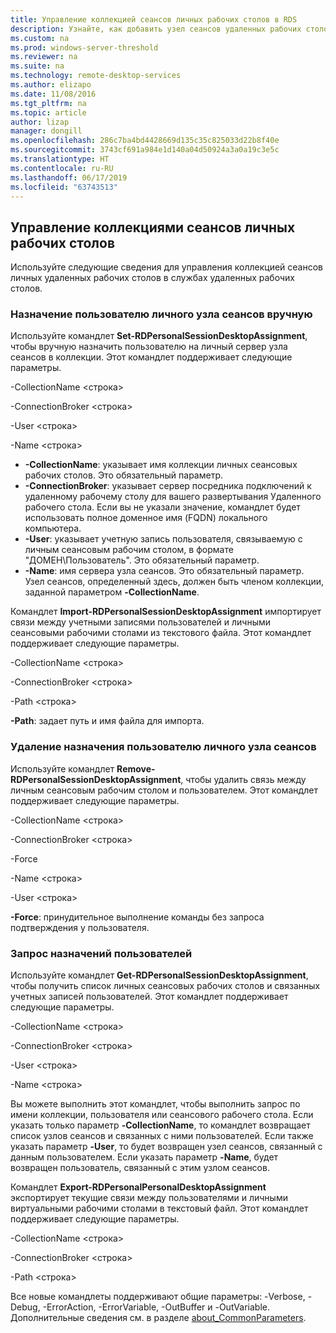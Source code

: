 ```yaml
---
title: Управление коллекцией сеансов личных рабочих столов в RDS
description: Узнайте, как добавить узел сеансов удаленных рабочих столов (RDSH) и удаленные приложения RemoteApp в развертывание RDS.
ms.custom: na
ms.prod: windows-server-threshold
ms.reviewer: na
ms.suite: na
ms.technology: remote-desktop-services
ms.author: elizapo
ms.date: 11/08/2016
ms.tgt_pltfrm: na
ms.topic: article
author: lizap
manager: dongill
ms.openlocfilehash: 286c7ba4bd4428669d135c35c825033d22b8f40e
ms.sourcegitcommit: 3743cf691a984e1d140a04d50924a3a0a19c3e5c
ms.translationtype: HT
ms.contentlocale: ru-RU
ms.lasthandoff: 06/17/2019
ms.locfileid: "63743513"
---
```

## <a name="manage-your-personal-desktop-session-collections"></a>Управление коллекциями сеансов личных рабочих столов

Используйте следующие сведения для управления коллекцией сеансов личных удаленных рабочих столов в службах удаленных рабочих столов.

### <a name="manually-assign-a-user-to-a-personal-session-host"></a>Назначение пользователю личного узла сеансов вручную
Используйте командлет **Set-RDPersonalSessionDesktopAssignment**, чтобы вручную назначить пользователю на личный сервер узла сеансов в коллекции. Этот командлет поддерживает следующие параметры.

-CollectionName \<строка\>

-ConnectionBroker \<строка\> 

-User \<строка\>

-Name \<строка\>

- **-CollectionName**: указывает имя коллекции личных сеансовых рабочих столов. Это обязательный параметр.
- **-ConnectionBroker**: указывает сервер посредника подключений к удаленному рабочему столу для вашего развертывания Удаленного рабочего стола. Если вы не указали значение, командлет будет использовать полное доменное имя (FQDN) локального компьютера.
- **-User**: указывает учетную запись пользователя, связываемую с личным сеансовым рабочим столом, в формате "ДОМЕН\Пользователь". Это обязательный параметр.
- **-Name**: имя сервера узла сеансов. Это обязательный параметр. Узел сеансов, определенный здесь, должен быть членом коллекции, заданной параметром **-CollectionName**.

Командлет **Import-RDPersonalSessionDesktopAssignment** импортирует связи между учетными записями пользователей и личными сеансовыми рабочими столами из текстового файла. Этот командлет поддерживает следующие параметры.

-CollectionName \<строка\>

-ConnectionBroker \<строка\>

-Path \<строка>

**-Path**: задает путь и имя файла для импорта.
 
### <a name="removing-a-user-assignment-from-a-personal-session-host"></a>Удаление назначения пользователю личного узла сеансов
Используйте командлет **Remove-RDPersonalSessionDesktopAssignment**, чтобы удалить связь между личным сеансовым рабочим столом и пользователем. Этот командлет поддерживает следующие параметры.

-CollectionName \<строка\>

-ConnectionBroker \<строка\>

-Force

-Name \<строка\>

-User \<строка\>

**-Force**: принудительное выполнение команды без запроса подтверждения у пользователя.

### <a name="query-user-assignments"></a>Запрос назначений пользователей
Используйте командлет **Get-RDPersonalSessionDesktopAssignment**, чтобы получить список личных сеансовых рабочих столов и связанных учетных записей пользователей. Этот командлет поддерживает следующие параметры.

-CollectionName \<строка\>

-ConnectionBroker \<строка\>

-User \<строка\>

-Name \<строка\>

Вы можете выполнить этот командлет, чтобы выполнить запрос по имени коллекции, пользователя или сеансового рабочего стола. Если указать только параметр **-CollectionName**, то командлет возвращает список узлов сеансов и связанных с ними пользователей. Если также указать параметр **-User**, то будет возвращен узел сеансов, связанный с данным пользователем. Если указать параметр **-Name**, будет возвращен пользователь, связанный с этим узлом сеансов. 


Командлет **Export-RDPersonalPersonalDesktopAssignment** экспортирует текущие связи между пользователями и личными виртуальными рабочими столами в текстовый файл. Этот командлет поддерживает следующие параметры.

-CollectionName \<строка\>

-ConnectionBroker \<строка\>

-Path \<строка\>


Все новые командлеты поддерживают общие параметры: -Verbose, -Debug, -ErrorAction, -ErrorVariable, -OutBuffer и -OutVariable. Дополнительные сведения см. в разделе [about_CommonParameters](https://go.microsoft.com/fwlink/p/?LinkID=113216).
